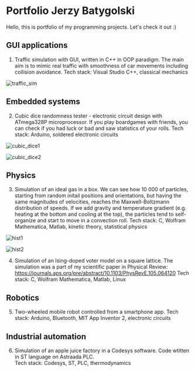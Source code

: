 # Portfolio Jerzy Batygolski

Hello, this is portfolio of my programming projects. Let's check it out :)

## GUI applications

1. Traffic simulation with GUI, written in C++ in OOP paradigm. The main aim is to mimic real traffic with smoothness of car movements including collision avoidance.
Tech stack: Visual Studio C++, classical mechanics

![traffic_sim](https://user-images.githubusercontent.com/58355098/210137217-f03fa930-775c-4f66-b6fe-66e057b7ff27.gif)

## Embedded systems

2. Cubic dice randomness tester - electronic circuit design with ATmega328P microprocessor. If you play boardgames with friends, you can check if you had luck or bad and saw statistics of your rolls.
Tech stack: Arduino, soldered electronic circuits

![cubic_dice1](https://user-images.githubusercontent.com/58355098/210137938-6819b901-d594-4b55-8fc3-05fa3c974b3f.png)

![cubic_dice2](https://user-images.githubusercontent.com/58355098/210137942-9cfeb8b8-0c82-4242-b386-8145a5080bb0.png)

## Physics

3. Simulation of an ideal gas in a box. We can see how 10 000 of particles, starting from random initail positions and orientations, but having the same magnitudes of velocities, reaches the Maxwell-Boltzmann distribution of speeds. If we add gravity and temperature gradient (e.g. heating at the bottom and cooling at the top), the particles tend to self-organize and start to move in a convection roll.
Tech stack: C, Wolfram Mathematica, Matlab, kinetic theory, statistical physics

![hist1](https://user-images.githubusercontent.com/58355098/210148843-c3e74f54-6801-480a-a5f7-dcc5eac46050.png)

![hist2](https://user-images.githubusercontent.com/58355098/210149036-abc5c0e1-634b-453b-ad13-38fe8f17923e.png)

4. Simulation of an Ising-doped voter model on a square lattice. The simulation was a part of my scientific paper in Physical Review:
https://journals.aps.org/pre/abstract/10.1103/PhysRevE.105.064120
Tech stack: C, Wolfram Mathematica, Matlab, Linux

## Robotics

5. Two-wheeled mobile robot controlled from a smartphone app.
Tech stack: Arduino, Bluetooth, MIT App Inventor 2, electronic circuits

## Industrial automation

6. Simulation of an apple juice factory in a Codesys software. Code wtitten in ST language on Astraada PLC.  
Tech stack: Codesys, ST, PLC, thermodynamics








